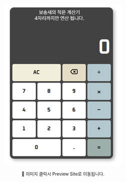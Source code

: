 <div align="center">

[![GitHub Pages Preview](screenshot.png)](https://bosongsae.github.io/mycalculator/)

🔺 이미지 클릭시 Preview Site로 이동됩니다.

</div>
